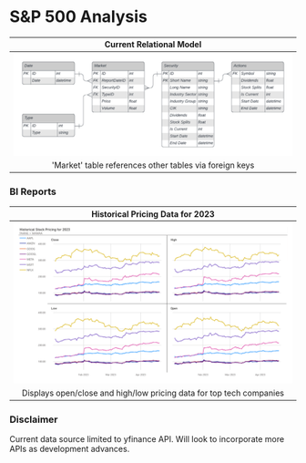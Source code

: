 # S&P 500 Analysis
| Current Relational Model |
|:--:|
|![](docs/images/CurrentERD.png)|
|'Market' table references other tables via foreign keys|
 
### BI Reports
| Historical Pricing Data for 2023 |
|:--:|
|![](docs/images/FAANG+MAMAAPricingData.png)|
|Displays open/close and high/low pricing data for top tech companies|

### Disclaimer
Current data source limited to yfinance API. Will look to incorporate more APIs as development advances.
